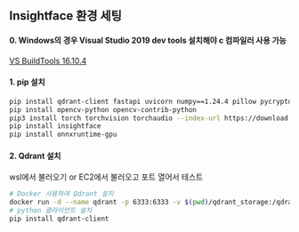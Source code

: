 ## Insightface 환경 세팅

#### 0. Windows의 경우 Visual Studio 2019 dev tools 설치해야 c 컴파일러 사용 가능

[VS BuildTools 16.10.4](https://download.visualstudio.microsoft.com/download/pr/acfc792d-506b-4868-9924-aeedc61ae654/72ae7ec0c234bbe0e655dc4776110c23178c8fbb7bbcf9b5b96a683b95e8d755/vs_BuildTools.exe)

#### 1. pip 설치

```bash
pip install qdrant-client fastapi uvicorn numpy==1.24.4 pillow pycryptodome boto3 apscheduler Cython cmake Websockets gdown
pip install opencv-python opencv-contrib-python
pip3 install torch torchvision torchaudio --index-url https://download.pytorch.org/whl/cu121
pip install insightface
pip install onnxruntime-gpu
```

#### 2. Qdrant 설치

wsl에서 불러오기 or EC2에서 불러오고 포트 열어서 테스트

```bash
# Docker 사용하여 Qdrant 설치
docker run -d --name qdrant -p 6333:6333 -v $(pwd)/qdrant_storage:/qdrant/storage qdrant/qdrant
# python 클라이언트 설치
pip install qdrant-client
```
